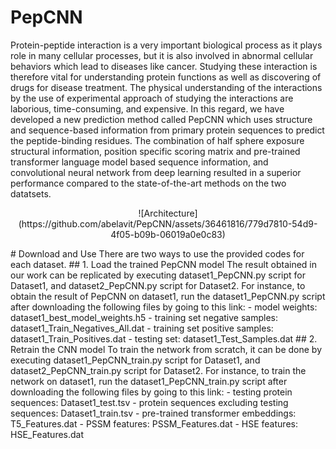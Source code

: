 # PepCNN
Protein-peptide interaction is a very important biological process as it plays role in many cellular processes, but it is also involved in abnormal cellular behaviors which lead to diseases like cancer. Studying these interaction is therefore vital for understanding protein functions as well as discovering of drugs for disease treatment. The physical understanding of the interactions by the use of experimental approach of studying the interactions are laborious, time-consuming, and expensive. In this regard, we have developed a new prediction method called PepCNN which uses structure and sequence-based information from primary protein sequences to predict the peptide-binding residues. The combination of half sphere exposure structural information, position specific scoring matrix and pre-trained transformer language model based sequence information, and convolutional neural network from deep learning resulted in a superior performance compared to the state-of-the-art methods on the two datatsets. 
<p align="center">
![Architecture](https://github.com/abelavit/PepCNN/assets/36461816/779d7810-54d9-4f05-b09b-06019a0e0c83)
</p>
# Download and Use
There are two ways to use the provided codes for each dataset. 
## 1. Load the trained PepCNN model
   The result obtained in our work can be replicated by executing dataset1_PepCNN.py script for Dataset1, and dataset2_PepCNN.py script for Dataset2. For instance, to obtain the result of PepCNN on dataset1, run the dataset1_PepCNN.py script after downloading the following files by going to this link: 
   - model weights: dataset1_best_model_weights.h5
   - training set negative samples: dataset1_Train_Negatives_All.dat
   - training set positive samples: dataset1_Train_Positives.dat
   - testing set: dataset1_Test_Samples.dat
## 2. Retrain the CNN model
To train the network from scratch, it can be done by executing dataset1_PepCNN_train.py script for Dataset1, and dataset2_PepCNN_train.py script for Dataset2. For instance, to train the network on dataset1, run the dataset1_PepCNN_train.py script after downloading the following files by going to this link: 
   - testing protein sequences: Dataset1_test.tsv
   - protein sequences excluding testing sequences: Dataset1_train.tsv
   - pre-trained transformer embeddings: T5_Features.dat
   - PSSM features: PSSM_Features.dat
   - HSE features: HSE_Features.dat
